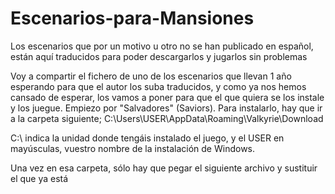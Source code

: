# Escenarios-para-Mansiones
Los escenarios que por un motivo u otro no se han publicado en español, están aquí traducidos para poder descargarlos y jugarlos sin problemas

Voy a compartir el fichero de uno de los escenarios que llevan 1 año esperando para que el autor los suba traducidos, y como ya nos hemos cansado de esperar, los vamos a poner para que el que quiera se los instale y los juegue. Empiezo por "Salvadores" (Saviors).  Para instalarlo, hay que ir a la carpeta siguiente;           C:\Users\USER\AppData\Roaming\Valkyrie\Download


C:\ indica la unidad donde tengáis instalado el juego, y el USER en mayúsculas, vuestro nombre de la instalación de Windows.


Una vez en esa carpeta, sólo hay que pegar el siguiente archivo y sustituir el que ya está
